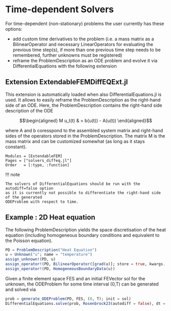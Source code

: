 # Time-dependent Solvers

For time-dependent (non-stationary) problems the user currently has these options:
- add custom time derivatives to the problem (i.e. a mass matrix as a BilinearOperator and necessary LinearOperators for evaluating the previous time step(s), if more than one previous time step needs to be remembered, further unknowns must be registered)
- reframe the ProblemDescription as an ODE problem and evolve it via DifferentialEquations with the following extension

## Extension ExtendableFEMDiffEQExt.jl

This extension is automatically loaded when also DifferentialEquations.jl is used. It allows to easily reframe
the ProblemDescription as the right-hand side of an ODE. Here, the ProblemDescription contains
the right-hand side description of the ODE
```math
\begin{aligned}
M u_t(t) & = b(u(t)) - A(u(t))
\end{aligned}
```
where A and b coresspond to the assembled system matrix and right-hand sides
of the operators stored in the ProblemDescription. The matrix M is the mass matrix
and can be customized somewhat (as long as it stays constant).


```@autodocs
Modules = [ExtendableFEM]
Pages = ["solvers_diffeq.jl"]
Order   = [:type, :function]
```

!!! note

    The solvers of DifferentialEquations should be run with the autodiff=false option
    as it is currently not possible to differentiate the right-hand side of the generated
    ODEProblem with respect to time.

## Example : 2D Heat equation

The following ProblemDescription yields the space discretisation of the
heat equation (including homogeneous boundary conditions and equivalent to the Poisson equation).
```julia
PD = ProblemDescription("Heat Equation")
u = Unknown("u"; name = "temperature")
assign_unknown!(PD, u)
assign_operator!(PD, BilinearOperator([grad(u)]; store = true, kwargs...))
assign_operator!(PD, HomogeneousBoundaryData(u))
```
Given a finite element space FES and an initial FEVector sol for the unknown, the
ODEProblem for some time interval (0,T) can be generated and solved via
```julia
prob = generate_ODEProblem(PD, FES, (0, T); init = sol)
DifferentialEquations.solve(prob, Rosenbrock23(autodiff = false), dt = 1e-3, dtmin = 1e-6, adaptive = true)
```